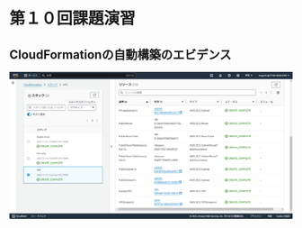 # 第１０回課題演習
## CloudFormationの自動構築のエビデンス
![](images/2023-11-13_15h27_36.png)
![]()
![]()
![]()
![]()

